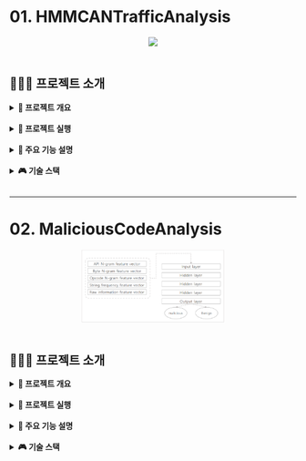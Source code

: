 # 01. HMMCANTrafficAnalysis
<div align="center">
    <img  style="width: 50%" src="https://miro.medium.com/v2/resize:fit:681/1*BGYc0XF3JuykME2sNBtXlg.png">
</div>

<br>

## 👨🏻‍🏫 프로젝트 소개
<details>
<summary><b> 📌 프로젝트 개요</b></summary>
<br>

- CAN 네트워크에서 정상과 비정상(공격포함)트래픽을 가지고 데이터 가공후 HMM 알고리즘 적용
- 타임스탬프가 1씩 증가하는 단위시간 동안의 각 Arbid 호출을 엔트로피 시퀀스로 가공 및 HMM 적용
- 해밍 거리로 가공후 ArbId 시퀀스 HMM 적용

</details>

<br>

<details>
<summary><b> 🏃 프로젝트 실행</b></summary>
<br>

```bash
# prerequisites: python
# execution
git clone https://github.com/MpqM/ML_HMMCANTrafficAnalysis
python hmm_hamming_Arbid.py
python hmm_antropy.py
```

</details>

<br>

<details>
<summary><b> 🚀 주요 기능 설명</b></summary>
<br>

- Data Set Sample
<p align ="center">
    <img src="../wiki-images/machine-learning/ml-cantraffic-1.png"/>
</p>

- Arbid Time Stamp Method
<p align ="center">
    <img src="../wiki-images/machine-learning/ml-cantraffic-2.png"/>
</p>

- Arbid Haming Distance Method
<p align ="center">
    <img src="../wiki-images/machine-learning/ml-cantraffic-3.png"/>
</p>

</details>

<br>

<details>
<summary><b> 🎮 기술 스택</b></summary>
<br>

| **CATEGORY** | **SKILLS**                                                                                            | 
|--------------|-------------------------------------------------------------------------------------------------------|
| **LANGUAGE** | ![Python](https://img.shields.io/badge/python-3776AB?style=for-the-badge&logo=python&logoColor=white) |

</details>

<br>

- - -

# 02. MaliciousCodeAnalysis

<div align="center">
    <img  style="width: 50%" src="../wiki-images/machine-learning/ml-maliciouscode-1.png">
</div>

<br>

## 👨🏻‍🏫 프로젝트 소개
<details>
<summary><b> 📌 프로젝트 개요</b></summary>
<br>

- N-GRAM 기반 탐지를 이용해 Opcode를 토큰으로하는 Opcode N-Gram을 이용해 머신러닝 기반 악성코드 탐지를 구현
- test(정상, 악성), train(정상, 악성), valid(정상, 악성)로 이루어진 데이터의 OPcode를 추출해 N-Gram으로 가공후 특징정보 추출
- tensorflow를 이용해 모델 학습 수행

</details>

<br>

<details>
<summary><b> 🏃 프로젝트 실행</b></summary>
<br>

```bash
# prerequisites: python
# execution
git clone https://github.com/MpqM/ML_MaliciousCodeAnalysis
python ganada-1.py
```

</details>

<br>

<details>
<summary><b> 🚀 주요 기능 설명</b></summary>
<br>

- Data Set Sample
<p align ="center">
    <img src="../wiki-images/machine-learning/ml-maliciouscode-2.png"/>
</p>

- 6개의 데이터셋들에서 opcodeTrace 추출, target(mal/benign)과 feature(n-gram)데이터 가공</b>
<p align ="center">
    <img src="../wiki-images/machine-learning/ml-maliciouscode-3.png"/>
</p>

- 모델 학습
<p align ="center">
    <img src="../wiki-images/machine-learning/ml-maliciouscode-4.png"/>
</p>

</details>

<br>

<details>
<summary><b> 🎮 기술 스택</b></summary>
<br>

| **CATEGORY** | **SKILLS**                                                                                            | 
|--------------|-------------------------------------------------------------------------------------------------------|
| **LANGUAGE** | ![Python](https://img.shields.io/badge/python-3776AB?style=for-the-badge&logo=python&logoColor=white) |

</details>

<br>
